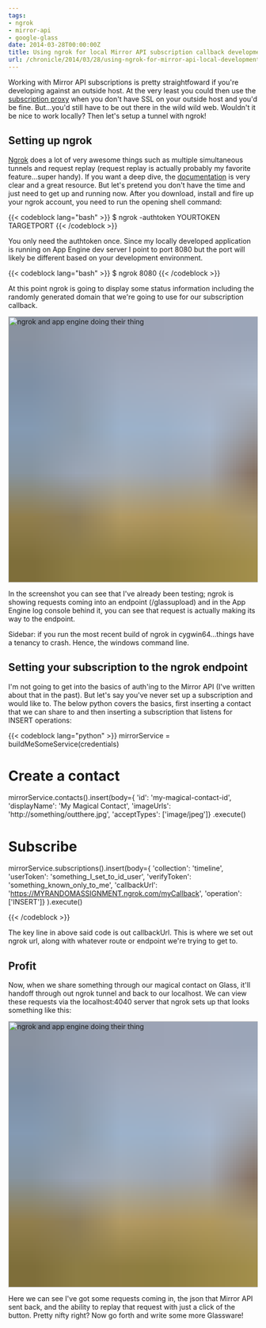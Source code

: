 ```yaml
---
tags:
- ngrok
- mirror-api
- google-glass
date: 2014-03-28T00:00:00Z
title: Using ngrok for local Mirror API subscription callback development
url: /chronicle/2014/03/28/using-ngrok-for-mirror-api-local-development/
---
```


Working with Mirror API subscriptions is pretty straightfoward if you're developing against an outside host. At the very least you could then use the [subscription proxy](https://developers.google.com/glass/tools-downloads/subscription-proxy) when you don't have SSL on your outside host and you'd be fine. But...you'd still have to be out there in the wild wild web. Wouldn't it be nice to work locally? Then let's setup a tunnel with ngrok!

## Setting up ngrok
[Ngrok](https://ngrok.com/) does a lot of very awesome things such as multiple simultaneous tunnels and request replay (request replay is actually probably my favorite feature...super handy). If you want a deep dive, the [documentation](https://ngrok.com/usage) is very clear and a great resource. But let's pretend you don't have the time and just need to get up and running now. After you download, install and fire up your ngrok account, you need to run the opening shell command:

{{< codeblock lang="bash" >}}
$ ngrok -authtoken YOURTOKEN TARGETPORT
{{< /codeblock >}}

You only need the authtoken once. Since my locally developed application is running on App Engine dev server I point to port 8080 but the port will likely be different based on your development environment.

{{< codeblock lang="bash" >}}
$ ngrok 8080
{{< /codeblock >}}

At this point ngrok is going to display some status information including the randomly generated domain that we're going to use for our subscription callback.

<img decoding="async" loading="lazy" width="800" height="538" style="background-size: cover;
          background-image: url('data:image/svg+xml;charset=utf-8,%3Csvg xmlns=\'http%3A//www.w3.org/2000/svg\' xmlns%3Axlink=\'http%3A//www.w3.org/1999/xlink\' viewBox=\'0 0 1280 853\'%3E%3Cfilter id=\'b\' color-interpolation-filters=\'sRGB\'%3E%3CfeGaussianBlur stdDeviation=\'.5\'%3E%3C/feGaussianBlur%3E%3CfeComponentTransfer%3E%3CfeFuncA type=\'discrete\' tableValues=\'1 1\'%3E%3C/feFuncA%3E%3C/feComponentTransfer%3E%3C/filter%3E%3Cimage filter=\'url(%23b)\' x=\'0\' y=\'0\' height=\'100%25\' width=\'100%25\' xlink%3Ahref=\'data%3Aimage/png;base64,iVBORw0KGgoAAAANSUhEUgAAAAkAAAAGCAIAAACepSOSAAAACXBIWXMAAC4jAAAuIwF4pT92AAAAs0lEQVQI1wGoAFf/AImSoJSer5yjs52ktp2luJuluKOpuJefsoCNowB+kKaOm66grL+krsCnsMGrt8m1u8mzt8OVoLIAhJqzjZ2tnLLLnLHJp7fNmpyjqbPCqLrRjqO7AIeUn5ultaWtt56msaSnroZyY4mBgLq7wY6TmwCRfk2Pf1uzm2WulV+xmV6rmGyQfFm3nWSBcEIAfm46jX1FkH5Djn5AmodGo49MopBLlIRBfG8yj/dfjF5frTUAAAAASUVORK5CYII=\'%3E%3C/image%3E%3C/svg%3E');" src="https://storage.googleapis.com/jdr-public-imgs/blog-archive/2014/03/screenshot-20140328-ngrok-mirror-callback.png" alt="ngrok and app engine doing their thing" />

In the screenshot you can see that I've already been testing; ngrok is showing requests coming into an endpoint (/glassupload) and in the App Engine log console behind it, you can see that request is actually making its way to the endpoint.

Sidebar: if you run the most recent build of ngrok in cygwin64...things have a tenancy to crash. Hence, the windows command line.

## Setting your subscription to the ngrok endpoint

I'm not going to get into the basics of auth'ing to the Mirror API (I've written about that in the past). But let's say you've never set up a subscription and would like to. The below python covers the basics, first inserting a contact that we can share to and then inserting a subscription that listens for INSERT operations:

{{< codeblock lang="python" >}}
mirrorService = buildMeSomeService(credentials)

# Create a contact
mirrorService.contacts().insert(body={
  'id': 'my-magical-contact-id',
  'displayName': 'My Magical Contact',
  'imageUrls': 'http://something/outthere.jpg',
  'acceptTypes': ['image/jpeg']}
.execute()

# Subscribe
mirrorService.subscriptions().insert(body={
  'collection': 'timeline',
  'userToken': 'something_I_set_to_id_user',
  'verifyToken': 'something_known_only_to_me',
  'callbackUrl': 'https://MYRANDOMASSIGNMENT.ngrok.com/myCallback',
  'operation': ['INSERT']}
).execute()

{{< /codeblock >}}

The key line in above said code is out callbackUrl. This is where we set out ngrok url, along with whatever route or endpoint we're trying to get to.

## Profit

Now, when we share something through our magical contact on Glass, it'll handoff through out ngrok tunnel and back to our localhost. We can view these requests via the localhost:4040 server that ngrok sets up that looks something like this:

<img decoding="async" loading="lazy" width="800" height="538" style="background-size: cover;
          background-image: url('data:image/svg+xml;charset=utf-8,%3Csvg xmlns=\'http%3A//www.w3.org/2000/svg\' xmlns%3Axlink=\'http%3A//www.w3.org/1999/xlink\' viewBox=\'0 0 1280 853\'%3E%3Cfilter id=\'b\' color-interpolation-filters=\'sRGB\'%3E%3CfeGaussianBlur stdDeviation=\'.5\'%3E%3C/feGaussianBlur%3E%3CfeComponentTransfer%3E%3CfeFuncA type=\'discrete\' tableValues=\'1 1\'%3E%3C/feFuncA%3E%3C/feComponentTransfer%3E%3C/filter%3E%3Cimage filter=\'url(%23b)\' x=\'0\' y=\'0\' height=\'100%25\' width=\'100%25\' xlink%3Ahref=\'data%3Aimage/png;base64,iVBORw0KGgoAAAANSUhEUgAAAAkAAAAGCAIAAACepSOSAAAACXBIWXMAAC4jAAAuIwF4pT92AAAAs0lEQVQI1wGoAFf/AImSoJSer5yjs52ktp2luJuluKOpuJefsoCNowB+kKaOm66grL+krsCnsMGrt8m1u8mzt8OVoLIAhJqzjZ2tnLLLnLHJp7fNmpyjqbPCqLrRjqO7AIeUn5ultaWtt56msaSnroZyY4mBgLq7wY6TmwCRfk2Pf1uzm2WulV+xmV6rmGyQfFm3nWSBcEIAfm46jX1FkH5Djn5AmodGo49MopBLlIRBfG8yj/dfjF5frTUAAAAASUVORK5CYII=\'%3E%3C/image%3E%3C/svg%3E');" src="https://storage.googleapis.com/jdr-public-imgs/blog-archive/2014/03/screenshot-20140328-ngrokpanel.png" alt="ngrok and app engine doing their thing" />

Here we can see I've got some requests coming in, the json that Mirror API sent back, and the ability to replay that request with just a click of the button. Pretty nifty right? Now go forth and write some more Glassware!
